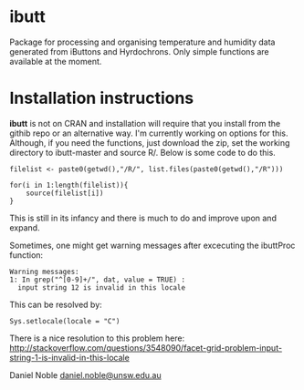 # ibutt

Package for processing and organising temperature and humidity data generated from iButtons and Hyrdochrons. Only simple functions are available at the moment. 

# Installation instructions

**ibutt** is not on CRAN and installation will require that you install from the githib repo or an alternative way. I'm currently working on options for this. Although, if you need the functions, just download the zip, set the working directory to ibutt-master and source R/. Below is some code to do this.

```{r}
filelist <- paste0(getwd(),"/R/", list.files(paste0(getwd(),"/R")))

for(i in 1:length(filelist)){
	source(filelist[i])
}
```

This is still in its infancy and there is much to do and improve upon and expand.

Sometimes, one might get warning messages after excecuting the ibuttProc function:

```{r}
Warning messages:
1: In grep("^[0-9]+/", dat, value = TRUE) :
  input string 12 is invalid in this locale

```

This can be resolved by:

```{r}
Sys.setlocale(locale = "C")

```

There is a nice resolution to this problem here:
http://stackoverflow.com/questions/3548090/facet-grid-problem-input-string-1-is-invalid-in-this-locale


Daniel Noble
daniel.noble@unsw.edu.au





